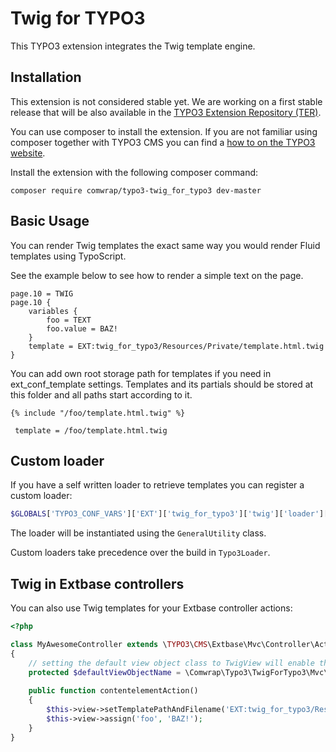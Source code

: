 # Twig for TYPO3

This TYPO3 extension integrates the Twig template engine.

## Installation

This extension is not considered stable yet. We are working on a first stable release that will be also available in 
the [TYPO3 Extension Repository (TER)](https://typo3.org/extensions/repository/).

You can use composer to install the extension. If you are not familiar using composer together with TYPO3 CMS you can 
find a [how to on the TYPO3 website](https://composer.typo3.org/).

Install the extension with the following composer command:

```
composer require comwrap/typo3-twig_for_typo3 dev-master
```

## Basic Usage

You can render Twig templates the exact same way you would render Fluid templates using TypoScript.

See the example below to see how to render a simple text on the page.

```typo3_typoscript
page.10 = TWIG
page.10 {
    variables {
        foo = TEXT
        foo.value = BAZ!
    }
    template = EXT:twig_for_typo3/Resources/Private/template.html.twig
}
```

You can add own root storage path for templates if you need in ext_conf_template settings. Templates and its partials
should be stored at this folder and all paths start according to it.

```
{% include "/foo/template.html.twig" %}
```

```
 template = /foo/template.html.twig
```

## Custom loader

If you have a self written loader to retrieve templates you can register a custom loader:

```php
$GLOBALS['TYPO3_CONF_VARS']['EXT']['twig_for_typo3']['twig']['loader'][] = MyLoader::class;
```

The loader will be instantiated using the `GeneralUtility` class.

Custom loaders take precedence over the build in `Typo3Loader`.

## Twig in Extbase controllers

You can also use Twig templates for your Extbase controller actions:

```php
<?php 

class MyAwesomeController extends \TYPO3\CMS\Extbase\Mvc\Controller\ActionController 
{
    // setting the default view object class to TwigView will enable the Twig templates 
    protected $defaultViewObjectName = \Comwrap\Typo3\TwigForTypo3\Mvc\View\TwigView::class;
    
    public function contentelementAction()
    {
        $this->view->setTemplatePathAndFilename('EXT:twig_for_typo3/Resources/Private/template.html.twig');
        $this->view->assign('foo', 'BAZ!');
    }
}
```